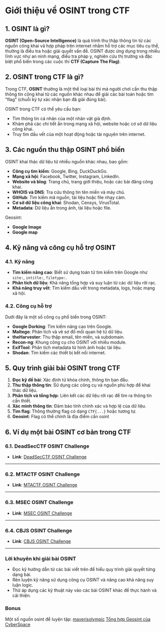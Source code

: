 # Giới thiệu về OSINT trong CTF

## 1. OSINT là gì?
**OSINT (Open-Source Intelligence)** là quá trình thu thập thông tin từ các nguồn công khai và hợp pháp trên internet nhằm hỗ trợ các mục tiêu cụ thể, thường là điều tra hoặc giải quyết vấn đề. OSINT được ứng dụng trong nhiều lĩnh vực như an ninh mạng, điều tra pháp y, nghiên cứu thị trường và đặc biệt phổ biến trong các cuộc thi **CTF (Capture The Flag)**.

## 2. OSINT trong CTF là gì?
Trong CTF, **OSINT** thường là một thể loại bài thi mà người chơi cần thu thập thông tin công khai từ các nguồn khác nhau để giải các bài toán hoặc tìm "flag" (chuỗi ký tự xác nhận bạn đã giải đúng bài). 

OSINT trong CTF có thể yêu cầu bạn:
- Tìm thông tin cá nhân của một nhân vật giả định.
- Khám phá các chi tiết ẩn trong mạng xã hội, website hoặc cơ sở dữ liệu công khai.
- Truy tìm dấu vết của một hoạt động hoặc tài nguyên trên internet.

## 3. Các nguồn thu thập OSINT phổ biến
OSINT khai thác dữ liệu từ nhiều nguồn khác nhau, bao gồm:
- **Công cụ tìm kiếm**: Google, Bing, DuckDuckGo.
- **Mạng xã hội**: Facebook, Twitter, Instagram, LinkedIn.
- **Website và blog**: Trang chủ, trang giới thiệu, hoặc các bài đăng công khai.
- **WHOIS và DNS**: Tra cứu thông tin tên miền và máy chủ.
- **GitHub**: Tìm kiếm mã nguồn, tài liệu hoặc file nhạy cảm.
- **Cơ sở dữ liệu công khai**: Shodan, Censys, VirusTotal.
- **Metadata**: Dữ liệu ẩn trong ảnh, tài liệu hoặc file.

Geosint:
- **Google Image**
- **Google map**

## 4. Kỹ năng và công cụ hỗ trợ OSINT
### 4.1. Kỹ năng
- **Tìm kiếm nâng cao**: Biết sử dụng toán tử tìm kiếm trên Google như `site:`, `intitle:`, `filetype:`.
- **Phân tích dữ liệu**: Khả năng tổng hợp và suy luận từ các dữ liệu rời rạc.
- **Khả năng truy vết**: Tìm kiếm dấu vết trong metadata, logs, hoặc mạng xã hội.

### 4.2. Công cụ hỗ trợ
Dưới đây là một số công cụ phổ biến trong OSINT:
- **Google Dorking**: Tìm kiếm nâng cao trên Google.
- **Maltego**: Phân tích và vẽ sơ đồ mối quan hệ từ dữ liệu.
- **theHarvester**: Thu thập email, tên miền, và subdomain.
- **Recon-ng**: Khung công cụ cho OSINT với nhiều module.
- **ExifTool**: Phân tích metadata từ hình ảnh hoặc tài liệu.
- **Shodan**: Tìm kiếm các thiết bị kết nối internet.

## 5. Quy trình giải bài OSINT trong CTF
1. **Đọc kỹ đề bài**: Xác định từ khóa chính, thông tin ban đầu.
2. **Thu thập thông tin**: Sử dụng các công cụ và nguồn phù hợp để khai thác dữ liệu.
3. **Phân tích và tổng hợp**: Liên kết các dữ liệu rời rạc để tìm ra thông tin cần thiết.
4. **Xác minh thông tin**: Đảm bảo tính chính xác và hợp lệ của dữ liệu.
5. **Tìm flag**: Thông thường flag có dạng `CTF{...}` hoặc tương tự.
6. **Geosint**: Flag có thể chính là địa điểm cần osint

## 6. Ví dụ một bài OSINT cơ bản trong CTF

### 6.1. DeadSecCTF OSINT Challenge
- **Link**: [DeadSecCTF OSINT Challenge](https://h1n4mx0.github.io/posts/2024/07/deadsecctf/)
---
### 6.2. MTACTF OSINT Challenge
- **Link**: [MTACTF OSINT Challenge](https://h1n4mx0.github.io/posts/2024/08/mtactf/)
---
### 6.3. MSEC OSINT Challenge
- **Link**: [MSEC OSINT Challenge](https://h1n4mx0.github.io/posts/2024/12/msec-osint/)
---
### 6.4. CBJS OSINT Challenge
- **Link**: [CBJS OSINT Challenge](https://h1n4mx0.github.io/posts/2024/12/cbjs-osint/)
---
### Lời khuyên khi giải bài OSINT
- Đọc kỹ hướng dẫn từ các bài viết trên để hiểu quy trình giải quyết từng dạng bài.
- Rèn luyện kỹ năng sử dụng công cụ OSINT và nâng cao khả năng suy luận logic.
- Thử áp dụng các kỹ thuật này vào các bài OSINT khác để thực hành và cải thiện.


### Bonus
Một số nguồn osint để luyện tập:
[maverisolympic](https://2024.maverisolympics.fun/challenges)
[Tổng hợp Geosint của CyberSpace](https://cyberlances.wordpress.com/2021/07/02/tong-hop-cac-bai-osint-tren-cyber-space/)

